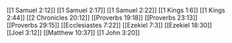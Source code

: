 [[1 Samuel 2:12]]
[[1 Samuel 2:17]]
[[1 Samuel 2:22]]
[[1 Kings 1:6]]
[[1 Kings 2:44]]
[[2 Chronicles 20:12]]
[[Proverbs 19:18]]
[[Proverbs 23:13]]
[[Proverbs 29:15]]
[[Ecclesiastes 7:22]]
[[Ezekiel 7:3]]
[[Ezekiel 18:30]]
[[Joel 3:12]]
[[Matthew 10:37]]
[[1 John 3:20]]
